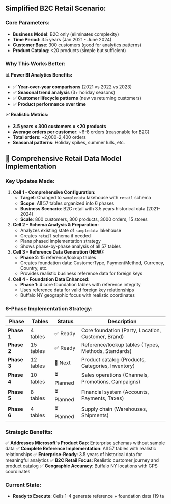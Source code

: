 



## **Simplified B2C Retail Scenario:**

### **Core Parameters:**

- **Business Model**: B2C only (eliminates complexity)
- **Time Period**: 3.5 years (Jan 2021 - June 2024)
- **Customer Base**: 300 customers (good for analytics patterns)
- **Product Catalog**: <20 products (simple but sufficient)

### **Why This Works Better:**

**📊 Power BI Analytics Benefits:**

- ✅ **Year-over-year comparisons** (2021 vs 2022 vs 2023)
- ✅ **Seasonal trend analysis** (3+ holiday seasons)
- ✅ **Customer lifecycle patterns** (new vs returning customers)
- ✅ **Product performance over time**

**📈 Realistic Metrics:**

- **3.5 years × 300 customers × <20 products**
- **Average orders per customer**: ~6-8 orders (reasonable for B2C)
- **Total orders**: ~2,000-2,400 orders
- **Seasonal patterns**: Holiday spikes, summer lulls, etc.





## 🎯 **Comprehensive Retail Data Model Implementation**

### **Key Updates Made:**

1. **Cell 1 - Comprehensive Configuration:**
   - **Target**: Changed to `sampledata` lakehouse with `retail` schema
   - **Scope**: All 57 tables organized into 6 phases
   - **Business Scenario**: B2C retail with 3.5 years historical data (2021-2024)
   - **Scale**: 800 customers, 300 products, 3000 orders, 15 stores
2. **Cell 2 - Schema Analysis & Preparation:**
   - Analyzes existing state of `sampledata` lakehouse
   - Creates `retail` schema if needed
   - Plans phased implementation strategy
   - Shows phase-by-phase analysis of all 57 tables
3. **Cell 3 - Reference Data Generation (NEW):**
   - **Phase 2**: 15 reference/lookup tables
   - Creates foundation data: CustomerType, PaymentMethod, Currency, Country, etc.
   - Provides realistic business reference data for foreign keys
4. **Cell 4 - Foundation Data Enhanced:**
   - **Phase 1**: 4 core foundation tables with reference integrity
   - Uses reference data for valid foreign key relationships
   - Buffalo NY geographic focus with realistic coordinates

### **6-Phase Implementation Strategy:**

| Phase       | Tables    | Status    | Description                                         |
| ----------- | --------- | --------- | --------------------------------------------------- |
| **Phase 1** | 4 tables  | ✅ Ready   | Core foundation (Party, Location, Customer, Brand)  |
| **Phase 2** | 15 tables | ✅ Ready   | Reference/lookup tables (Types, Methods, Standards) |
| **Phase 3** | 12 tables | 🔄 Next    | Product catalog (Products, Categories, Inventory)   |
| **Phase 4** | 10 tables | ⏳ Planned | Sales operations (Channels, Promotions, Campaigns)  |
| **Phase 5** | 8 tables  | ⏳ Planned | Financial system (Accounts, Payments, Taxes)        |
| **Phase 6** | 4 tables  | ⏳ Planned | Supply chain (Warehouses, Shipments)                |

### **Strategic Benefits:**

✅ **Addresses Microsoft's Product Gap**: Enterprise schemas without sample data
✅ **Complete Reference Implementation**: All 57 tables with realistic relationships
✅ **Enterprise-Ready**: 3.5 years of historical data for meaningful analytics
✅ **B2C Retail Focus**: Realistic customer journey and product catalog
✅ **Geographic Accuracy**: Buffalo NY locations with GPS coordinates

### **Current State:**

- **Ready to Execute**: Cells 1-4 generate reference + foundation data (19 ta